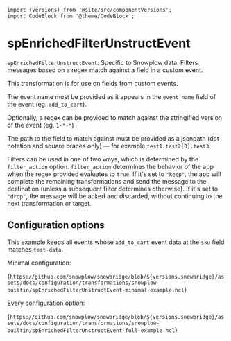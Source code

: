 ```mdx-code-block
import {versions} from '@site/src/componentVersions';
import CodeBlock from '@theme/CodeBlock';
```

# spEnrichedFilterUnstructEvent

`spEnrichedFilterUnstructEvent`: Specific to Snowplow data.  Filters messages based on a regex match against a field in a custom event.

This transformation is for use on fields from custom events.

The event name must be provided as it appears in the `event_name` field of the event (eg. `add_to_cart`). 

Optionally, a regex can be provided to match against the stringified version of the event (eg. `1-*-*`)

The path to the field to match against must be provided as a jsonpath (dot notation and square braces only) — for example `test1.test2[0].test3`.

Filters can be used in one of two ways, which is determined by the `filter_action` option. `filter_action` determines the behavior of the app when the regex provided evaluates to `true`. If it's set to `"keep"`, the app will complete the remaining transformations and send the message to the destination (unless a subsequent filter determines otherwise). If it's set to `"drop"`, the message will be acked and discarded, without continuing to the next transformation or target.

## Configuration options

This example keeps all events whose `add_to_cart` event data at the `sku` field matches `test-data`.

Minimal configuration:

<CodeBlock language="hcl" reference>{`
https://github.com/snowplow/snowbridge/blob/${versions.snowbridge}/assets/docs/configuration/transformations/snowplow-builtin/spEnrichedFilterUnstructEvent-minimal-example.hcl
`}</CodeBlock>

Every configuration option:

<CodeBlock language="hcl" reference>{`
https://github.com/snowplow/snowbridge/blob/${versions.snowbridge}/assets/docs/configuration/transformations/snowplow-builtin/spEnrichedFilterUnstructEvent-full-example.hcl
`}</CodeBlock>
